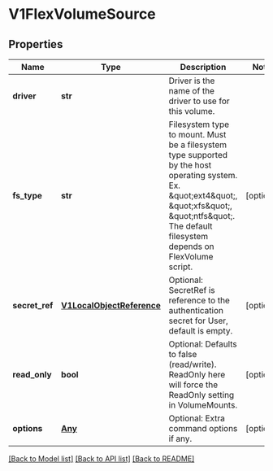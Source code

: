 # V1FlexVolumeSource

## Properties
Name | Type | Description | Notes
------------ | ------------- | ------------- | -------------
**driver** | **str** | Driver is the name of the driver to use for this volume. | 
**fs_type** | **str** | Filesystem type to mount. Must be a filesystem type supported by the host operating system. Ex. \&quot;ext4\&quot;, \&quot;xfs\&quot;, \&quot;ntfs\&quot;. The default filesystem depends on FlexVolume script. | [optional] 
**secret_ref** | [**V1LocalObjectReference**](V1LocalObjectReference.md) | Optional: SecretRef is reference to the authentication secret for User, default is empty. | [optional] 
**read_only** | **bool** | Optional: Defaults to false (read/write). ReadOnly here will force the ReadOnly setting in VolumeMounts. | [optional] 
**options** | [**Any**](Any.md) | Optional: Extra command options if any. | [optional] 

[[Back to Model list]](../README.md#documentation-for-models) [[Back to API list]](../README.md#documentation-for-api-endpoints) [[Back to README]](../README.md)



